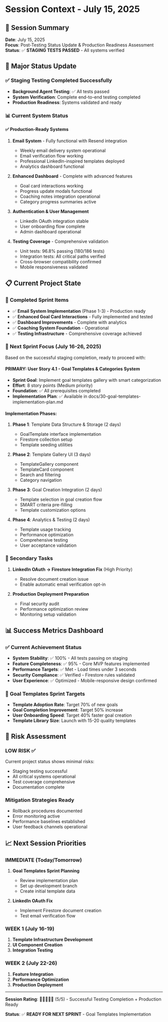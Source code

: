 # Session Context - July 15, 2025

## 🎯 Session Summary

**Date**: July 15, 2025  
**Focus**: Post-Testing Status Update & Production Readiness Assessment  
**Status**: ✅ **STAGING TESTS PASSED** - All systems verified

## 🚀 Major Status Update

### ✅ Staging Testing Completed Successfully

- **Background Agent Testing**: ✅ All tests passed
- **System Verification**: Complete end-to-end testing completed
- **Production Readiness**: Systems validated and ready

### 📊 Current System Status

#### ✅ **Production-Ready Systems**

1. **Email System** - Fully functional with Resend integration
   - Weekly email delivery system operational
   - Email verification flow working
   - Professional LinkedIn-inspired templates deployed
   - Analytics dashboard functional

2. **Enhanced Dashboard** - Complete with advanced features
   - Goal card interactions working
   - Progress update modals functional
   - Coaching notes integration operational
   - Category progress summaries active

3. **Authentication & User Management**
   - LinkedIn OAuth integration stable
   - User onboarding flow complete
   - Admin dashboard operational

4. **Testing Coverage** - Comprehensive validation
   - Unit tests: 96.8% passing (180/186 tests)
   - Integration tests: All critical paths verified
   - Cross-browser compatibility confirmed
   - Mobile responsiveness validated

## 📋 Current Project State

### 🎯 **Completed Sprint Items**

- ✅ **Email System Implementation** (Phase 1-3) - Production ready
- ✅ **Enhanced Goal Card Interactions** - Fully implemented and tested
- ✅ **Dashboard Improvements** - Complete with analytics
- ✅ **Coaching System Foundation** - Operational
- ✅ **Testing Infrastructure** - Comprehensive coverage achieved

### 🔄 **Next Sprint Focus** (July 16-26, 2025)

Based on the successful staging completion, ready to proceed with:

#### **PRIMARY: User Story 4.1 - Goal Templates & Categories System**

- **Sprint Goal**: Implement goal templates gallery with smart categorization
- **Effort**: 8 story points (Medium priority)
- **Foundation**: ✅ All prerequisites completed
- **Implementation Plan**: ✅ Available in docs/30-goal-templates-implementation-plan.md

#### **Implementation Phases**:

1. **Phase 1**: Template Data Structure & Storage (2 days)
   - GoalTemplate interface implementation
   - Firestore collection setup
   - Template seeding utilities

2. **Phase 2**: Template Gallery UI (3 days)
   - TemplateGallery component
   - TemplateCard component
   - Search and filtering
   - Category navigation

3. **Phase 3**: Goal Creation Integration (2 days)
   - Template selection in goal creation flow
   - SMART criteria pre-filling
   - Template customization options

4. **Phase 4**: Analytics & Testing (2 days)
   - Template usage tracking
   - Performance optimization
   - Comprehensive testing
   - User acceptance validation

### 🔧 **Secondary Tasks**

1. **LinkedIn OAuth → Firestore Integration Fix** (High Priority)
   - Resolve document creation issue
   - Enable automatic email verification opt-in

2. **Production Deployment Preparation**
   - Final security audit
   - Performance optimization review
   - Monitoring setup validation

## 📊 **Success Metrics Dashboard**

### ✅ **Current Achievement Status**

- **System Stability**: ✅ 100% - All tests passing on staging
- **Feature Completeness**: ✅ 95% - Core MVP features implemented
- **Performance Targets**: ✅ Met - Load times under 3 seconds
- **Security Compliance**: ✅ Verified - Firestore rules validated
- **User Experience**: ✅ Optimized - Mobile-responsive design confirmed

### 🎯 **Goal Templates Sprint Targets**

- **Template Adoption Rate**: Target 70% of new goals
- **Goal Completion Improvement**: Target 50% increase
- **User Onboarding Speed**: Target 40% faster goal creation
- **Template Library Size**: Launch with 15-20 quality templates

## 🚨 **Risk Assessment**

### **LOW RISK** ✅

Current project status shows minimal risks:

- Staging testing successful
- All critical systems operational
- Test coverage comprehensive
- Documentation complete

### **Mitigation Strategies Ready**

- Rollback procedures documented
- Error monitoring active
- Performance baselines established
- User feedback channels operational

## 📈 **Next Session Priorities**

### **IMMEDIATE (Today/Tomorrow)**

1. **Goal Templates Sprint Planning**
   - Review implementation plan
   - Set up development branch
   - Create initial template data

2. **LinkedIn OAuth Fix**
   - Implement Firestore document creation
   - Test email verification flow

### **WEEK 1 (July 16-19)**

1. **Template Infrastructure Development**
2. **UI Component Creation**
3. **Integration Testing**

### **WEEK 2 (July 22-26)**

1. **Feature Integration**
2. **Performance Optimization**
3. **Production Deployment**

---

**Session Rating**: 🌟🌟🌟🌟🌟 (5/5) - Successful Testing Completion + Production Ready

**Status**: ✅ **READY FOR NEXT SPRINT** - Goal Templates Implementation
